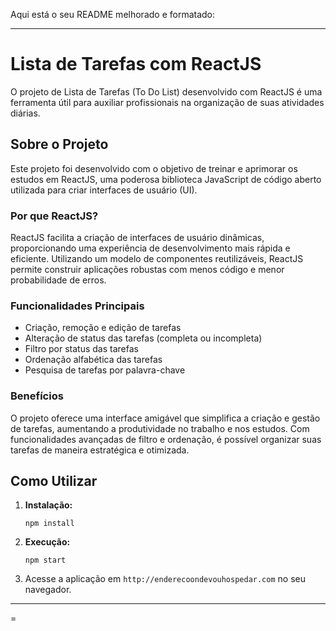 Aqui está o seu README melhorado e formatado:

---

# Lista de Tarefas com ReactJS

O projeto de Lista de Tarefas (To Do List) desenvolvido com ReactJS é uma ferramenta útil para auxiliar profissionais na organização de suas atividades diárias.

## Sobre o Projeto

Este projeto foi desenvolvido com o objetivo de treinar e aprimorar os estudos em ReactJS, uma poderosa biblioteca JavaScript de código aberto utilizada para criar interfaces de usuário (UI).

### Por que ReactJS?

ReactJS facilita a criação de interfaces de usuário dinâmicas, proporcionando uma experiência de desenvolvimento mais rápida e eficiente. Utilizando um modelo de componentes reutilizáveis, ReactJS permite construir aplicações robustas com menos código e menor probabilidade de erros.

### Funcionalidades Principais

- Criação, remoção e edição de tarefas
- Alteração de status das tarefas (completa ou incompleta)
- Filtro por status das tarefas
- Ordenação alfabética das tarefas
- Pesquisa de tarefas por palavra-chave

### Benefícios

O projeto oferece uma interface amigável que simplifica a criação e gestão de tarefas, aumentando a produtividade no trabalho e nos estudos. Com funcionalidades avançadas de filtro e ordenação, é possível organizar suas tarefas de maneira estratégica e otimizada.

## Como Utilizar

1. **Instalação:**
   ```
   npm install
   ```

2. **Execução:**
   ```
   npm start
   ```

3. Acesse a aplicação em `http://enderecoondevouhospedar.com` no seu navegador.

---

=
